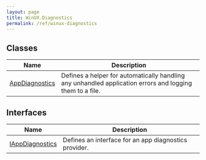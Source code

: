 ```yaml
---
layout: page
title: WinUX.Diagnostics
permalink: /ref/winux-diagnostics
---
```


## Classes

| Name | Description |
|---|---|
| [AppDiagnostics](winux-diagnostics-appdiagnostics) |Defines a helper for automatically handling any unhandled application errors and logging them to a file. |


## Interfaces

| Name | Description |
|---|---|
| [IAppDiagnostics](winux-diagnostics-iappdiagnostics) | Defines an interface for an app diagnostics provider. |